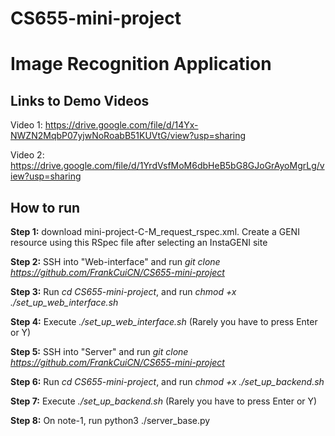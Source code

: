 # CS655-mini-project

# Image Recognition Application

## Links to Demo Videos
Video 1: https://drive.google.com/file/d/14Yx-NWZN2MqbP07yjwNoRoabB51KUVtG/view?usp=sharing

Video 2: https://drive.google.com/file/d/1YrdVsfMoM6dbHeB5bG8GJoGrAyoMgrLg/view?usp=sharing

## How to run

**Step 1:** download mini-project-C-M_request_rspec.xml. Create a GENI resource using this RSpec file after selecting an InstaGENI site

**Step 2:** SSH into "Web-interface" and run *git clone https://github.com/FrankCuiCN/CS655-mini-project*

**Step 3:** Run *cd CS655-mini-project*, and run *chmod +x ./set_up_web_interface.sh*

**Step 4:** Execute *./set_up_web_interface.sh* (Rarely you have to press Enter or Y)

**Step 5:** SSH into "Server" and run *git clone https://github.com/FrankCuiCN/CS655-mini-project*

**Step 6:** Run *cd CS655-mini-project*, and run *chmod +x ./set_up_backend.sh*

**Step 7:** Execute *./set_up_backend.sh* (Rarely you have to press Enter or Y)

**Step 8:** On note-1, run python3 ./server_base.py
